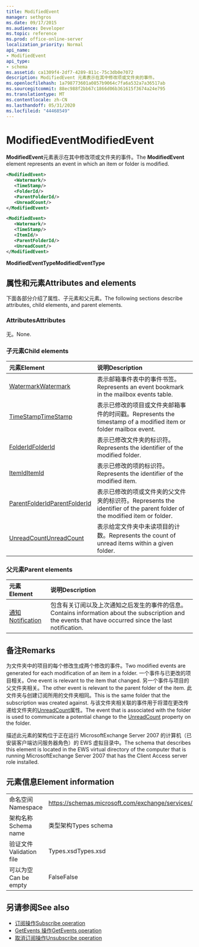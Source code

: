 ```yaml
---
title: ModifiedEvent
manager: sethgros
ms.date: 09/17/2015
ms.audience: Developer
ms.topic: reference
ms.prod: office-online-server
localization_priority: Normal
api_name:
- ModifiedEvent
api_type:
- schema
ms.assetid: ca1309f4-2df7-4289-811c-75c3db0e7072
description: ModifiedEvent 元素表示在其中修改项或文件夹的事件。
ms.openlocfilehash: 1a798773601a0857b9064c7fa6a532a7a36517ab
ms.sourcegitcommit: 88ec988f2bb67c1866d06b361615f3674a24e795
ms.translationtype: MT
ms.contentlocale: zh-CN
ms.lasthandoff: 05/31/2020
ms.locfileid: "44468549"
---
```

# <a name="modifiedevent"></a><span data-ttu-id="7e302-103">ModifiedEvent</span><span class="sxs-lookup"><span data-stu-id="7e302-103">ModifiedEvent</span></span>

<span data-ttu-id="7e302-104">**ModifiedEvent**元素表示在其中修改项或文件夹的事件。</span><span class="sxs-lookup"><span data-stu-id="7e302-104">The **ModifiedEvent** element represents an event in which an item or folder is modified.</span></span> 
  
```xml
<ModifiedEvent>
   <Watermark/>
   <TimeStamp/>
   <FolderId/>
   <ParentFolderId/>
   <UnreadCount/>
</ModifiedEvent>
```

```xml
<ModifiedEvent>
   <Watermark/>
   <TimeStamp/>
   <ItemId/> 
   <ParentFolderId/>
   <UnreadCount/>
</ModifiedEvent>
```

<span data-ttu-id="7e302-105">**ModifiedEventType**</span><span class="sxs-lookup"><span data-stu-id="7e302-105">**ModifiedEventType**</span></span>

## <a name="attributes-and-elements"></a><span data-ttu-id="7e302-106">属性和元素</span><span class="sxs-lookup"><span data-stu-id="7e302-106">Attributes and elements</span></span>

<span data-ttu-id="7e302-107">下面各部分介绍了属性、子元素和父元素。</span><span class="sxs-lookup"><span data-stu-id="7e302-107">The following sections describe attributes, child elements, and parent elements.</span></span>
  
### <a name="attributes"></a><span data-ttu-id="7e302-108">Attributes</span><span class="sxs-lookup"><span data-stu-id="7e302-108">Attributes</span></span>

<span data-ttu-id="7e302-109">无。</span><span class="sxs-lookup"><span data-stu-id="7e302-109">None.</span></span>
  
### <a name="child-elements"></a><span data-ttu-id="7e302-110">子元素</span><span class="sxs-lookup"><span data-stu-id="7e302-110">Child elements</span></span>

|<span data-ttu-id="7e302-111">**元素**</span><span class="sxs-lookup"><span data-stu-id="7e302-111">**Element**</span></span>|<span data-ttu-id="7e302-112">**说明**</span><span class="sxs-lookup"><span data-stu-id="7e302-112">**Description**</span></span>|
|:-----|:-----|
|[<span data-ttu-id="7e302-113">Watermark</span><span class="sxs-lookup"><span data-stu-id="7e302-113">Watermark</span></span>](watermark.md) <br/> |<span data-ttu-id="7e302-114">表示邮箱事件表中的事件书签。</span><span class="sxs-lookup"><span data-stu-id="7e302-114">Represents an event bookmark in the mailbox events table.</span></span>  <br/> |
|[<span data-ttu-id="7e302-115">TimeStamp</span><span class="sxs-lookup"><span data-stu-id="7e302-115">TimeStamp</span></span>](timestamp.md) <br/> |<span data-ttu-id="7e302-116">表示已修改的项目或文件夹邮箱事件的时间戳。</span><span class="sxs-lookup"><span data-stu-id="7e302-116">Represents the timestamp of a modified item or folder mailbox event.</span></span>  <br/> |
|[<span data-ttu-id="7e302-117">FolderId</span><span class="sxs-lookup"><span data-stu-id="7e302-117">FolderId</span></span>](folderid.md) <br/> |<span data-ttu-id="7e302-118">表示已修改文件夹的标识符。</span><span class="sxs-lookup"><span data-stu-id="7e302-118">Represents the identifier of the modified folder.</span></span>  <br/> |
|[<span data-ttu-id="7e302-119">ItemId</span><span class="sxs-lookup"><span data-stu-id="7e302-119">ItemId</span></span>](itemid.md) <br/> |<span data-ttu-id="7e302-120">表示已修改的项的标识符。</span><span class="sxs-lookup"><span data-stu-id="7e302-120">Represents the identifier of the modified item.</span></span>  <br/> |
|[<span data-ttu-id="7e302-121">ParentFolderId</span><span class="sxs-lookup"><span data-stu-id="7e302-121">ParentFolderId</span></span>](parentfolderid.md) <br/> |<span data-ttu-id="7e302-122">表示已修改的项或文件夹的父文件夹的标识符。</span><span class="sxs-lookup"><span data-stu-id="7e302-122">Represents the identifier of the parent folder of the modified item or folder.</span></span>  <br/> |
|[<span data-ttu-id="7e302-123">UnreadCount</span><span class="sxs-lookup"><span data-stu-id="7e302-123">UnreadCount</span></span>](unreadcount.md) <br/> |<span data-ttu-id="7e302-124">表示给定文件夹中未读项目的计数。</span><span class="sxs-lookup"><span data-stu-id="7e302-124">Represents the count of unread items within a given folder.</span></span>  <br/> |
   
### <a name="parent-elements"></a><span data-ttu-id="7e302-125">父元素</span><span class="sxs-lookup"><span data-stu-id="7e302-125">Parent elements</span></span>

|<span data-ttu-id="7e302-126">**元素**</span><span class="sxs-lookup"><span data-stu-id="7e302-126">**Element**</span></span>|<span data-ttu-id="7e302-127">**说明**</span><span class="sxs-lookup"><span data-stu-id="7e302-127">**Description**</span></span>|
|:-----|:-----|
|[<span data-ttu-id="7e302-128">通知</span><span class="sxs-lookup"><span data-stu-id="7e302-128">Notification</span></span>](notification-ex15websvcsotherref.md) <br/> |<span data-ttu-id="7e302-129">包含有关订阅以及上次通知之后发生的事件的信息。</span><span class="sxs-lookup"><span data-stu-id="7e302-129">Contains information about the subscription and the events that have occurred since the last notification.</span></span>  <br/> |
   
## <a name="remarks"></a><span data-ttu-id="7e302-130">备注</span><span class="sxs-lookup"><span data-stu-id="7e302-130">Remarks</span></span>

<span data-ttu-id="7e302-131">为文件夹中的项目的每个修改生成两个修改的事件。</span><span class="sxs-lookup"><span data-stu-id="7e302-131">Two modified events are generated for each modification of an item in a folder.</span></span> <span data-ttu-id="7e302-132">一个事件与已更改的项目相关。</span><span class="sxs-lookup"><span data-stu-id="7e302-132">One event is relevant to the item that changed.</span></span> <span data-ttu-id="7e302-133">另一个事件与项目的父文件夹相关。</span><span class="sxs-lookup"><span data-stu-id="7e302-133">The other event is relevant to the parent folder of the item.</span></span> <span data-ttu-id="7e302-134">此文件夹与创建订阅所用的文件夹相同。</span><span class="sxs-lookup"><span data-stu-id="7e302-134">This is the same folder that the subscription was created against.</span></span> <span data-ttu-id="7e302-135">与该文件夹相关联的事件用于将潜在更改传递给文件夹的[UnreadCount](unreadcount.md)属性。</span><span class="sxs-lookup"><span data-stu-id="7e302-135">The event that is associated with the folder is used to communicate a potential change to the [UnreadCount](unreadcount.md) property on the folder.</span></span> 
  
<span data-ttu-id="7e302-136">描述此元素的架构位于正在运行 MicrosoftExchange Server 2007 的计算机（已安装客户端访问服务器角色）的 EWS 虚拟目录中。</span><span class="sxs-lookup"><span data-stu-id="7e302-136">The schema that describes this element is located in the EWS virtual directory of the computer that is running MicrosoftExchange Server 2007 that has the Client Access server role installed.</span></span>
  
## <a name="element-information"></a><span data-ttu-id="7e302-137">元素信息</span><span class="sxs-lookup"><span data-stu-id="7e302-137">Element information</span></span>

|||
|:-----|:-----|
|<span data-ttu-id="7e302-138">命名空间</span><span class="sxs-lookup"><span data-stu-id="7e302-138">Namespace</span></span>  <br/> |https://schemas.microsoft.com/exchange/services/2006/types  <br/> |
|<span data-ttu-id="7e302-139">架构名称</span><span class="sxs-lookup"><span data-stu-id="7e302-139">Schema name</span></span>  <br/> |<span data-ttu-id="7e302-140">类型架构</span><span class="sxs-lookup"><span data-stu-id="7e302-140">Types schema</span></span>  <br/> |
|<span data-ttu-id="7e302-141">验证文件</span><span class="sxs-lookup"><span data-stu-id="7e302-141">Validation file</span></span>  <br/> |<span data-ttu-id="7e302-142">Types.xsd</span><span class="sxs-lookup"><span data-stu-id="7e302-142">Types.xsd</span></span>  <br/> |
|<span data-ttu-id="7e302-143">可以为空</span><span class="sxs-lookup"><span data-stu-id="7e302-143">Can be empty</span></span>  <br/> |<span data-ttu-id="7e302-144">False</span><span class="sxs-lookup"><span data-stu-id="7e302-144">False</span></span>  <br/> |
   
## <a name="see-also"></a><span data-ttu-id="7e302-145">另请参阅</span><span class="sxs-lookup"><span data-stu-id="7e302-145">See also</span></span>

- [<span data-ttu-id="7e302-146">订阅操作</span><span class="sxs-lookup"><span data-stu-id="7e302-146">Subscribe operation</span></span>](subscribe-operation.md)  
- [<span data-ttu-id="7e302-147">GetEvents 操作</span><span class="sxs-lookup"><span data-stu-id="7e302-147">GetEvents operation</span></span>](getevents-operation.md)  
- [<span data-ttu-id="7e302-148">取消订阅操作</span><span class="sxs-lookup"><span data-stu-id="7e302-148">Unsubscribe operation</span></span>](unsubscribe-operation.md)

